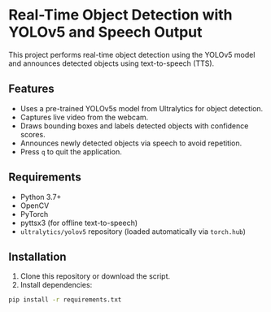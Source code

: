 # Real-Time Object Detection with YOLOv5 and Speech Output

This project performs real-time object detection using the YOLOv5 model and announces detected objects using text-to-speech (TTS).

## Features

- Uses a pre-trained YOLOv5s model from Ultralytics for object detection.
- Captures live video from the webcam.
- Draws bounding boxes and labels detected objects with confidence scores.
- Announces newly detected objects via speech to avoid repetition.
- Press `q` to quit the application.

## Requirements

- Python 3.7+
- OpenCV
- PyTorch
- pyttsx3 (for offline text-to-speech)
- `ultralytics/yolov5` repository (loaded automatically via `torch.hub`)

## Installation

1. Clone this repository or download the script.
2. Install dependencies:

```bash
pip install -r requirements.txt
